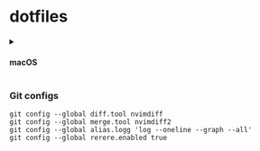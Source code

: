 # dotfiles

<details>
<summary><h4>macOS</h4></summary>

Tools:
- [Homebrew](https://github.com/Homebrew/brew)
- [WezTerm](https://github.com/wez/wezterm)
- [fish](https://github.com/fish-shell/fish-shell)
- [Neovim](https://github.com/neovim/neovim)
- [AeroSpace](https://github.com/nikitabobko/AeroSpace)
- [tmux](https://github.com/tmux/tmux)
- [uv](https://github.com/astral-sh/uv)
  - [Python LSP Server](https://github.com/python-lsp/python-lsp-server)
  - [Ruff](https://github.com/astral-sh/ruff)
  - [JupyterLab](https://github.com/jupyterlab/jupyterlab)
    - [jupyterlab-code-formatter](https://github.com/ryantam626/jupyterlab_code_formatter)
    - [jupyterlab-git](https://github.com/jupyterlab/jupyterlab-git)
    - [jupyterlab-vim](https://github.com/jupyterlab-contrib/jupyterlab-vim)
    - [jupyterlab-lsp](https://github.com/jupyter-lsp/jupyterlab-lsp)
- [miniconda](https://docs.anaconda.com/free/miniconda/)
- [tldr](https://github.com/tldr-pages/tldr)
- [zoxide](https://github.com/ajeetdsouza/zoxide)
 
Language servers:
- [ltex-ls](https://github.com/valentjn/ltex-ls)
- [lua-language-server](https://github.com/LuaLS/lua-language-server)
- [ccls](https://github.com/MaskRay/ccls)

<details>
<summary><h5>Hall of Fame</h5></summary>

Things I no longer use but that paved the way for the current setup.

- [Alacritty](https://github.com/alacritty/alacritty)
- [Amethyst](https://github.com/ianyh/Amethyst)
- [Oh My Zsh](https://github.com/ohmyzsh/ohmyzsh)
- [Oh My Bash](https://github.com/ohmybash/oh-my-bash)
- [pdm](https://github.com/pdm-project/pdm)
- [pipx](https://github.com/pypa/pipx)
- [Poetry](https://github.com/python-poetry/poetry)
- [pyenv](https://github.com/pyenv/pyenv)
- [python-lsp-ruff](https://github.com/python-lsp/python-lsp-ruff)

</details>

</details>

### Git configs

```
git config --global diff.tool nvimdiff
git config --global merge.tool nvimdiff2
git config --global alias.logg 'log --oneline --graph --all'
git config --global rerere.enabled true
```
